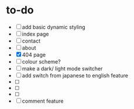 # to-do

-   [ ] add basic dynamic styling
-   [ ] index page
-   [ ] contact
-   [ ] about
-   [x] 404 page
-   [ ] colour scheme?
-   [ ] make a dark/ light mode switcher
-   [ ] add switch from japanese to english feature
-   [ ]
-   [ ]
-   [ ]
-   [ ] comment feature
